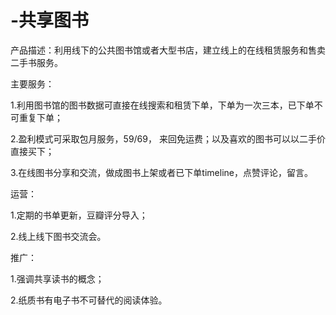 

# -共享图书



产品描述：利用线下的公共图书馆或者大型书店，建立线上的在线租赁服务和售卖二手书服务。

主要服务：


1.利用图书馆的图书数据可直接在线搜索和租赁下单，下单为一次三本，已下单不可重复下单；

2.盈利模式可采取包月服务，59/69， 来回免运费；以及喜欢的图书可以以二手价直接买下；

3.在线图书分享和交流，做成图书上架或者已下单timeline，点赞评论，留言。


运营：


1.定期的书单更新，豆瓣评分导入；

2.线上线下图书交流会。

推广：


1.强调共享读书的概念；

2.纸质书有电子书不可替代的阅读体验。


